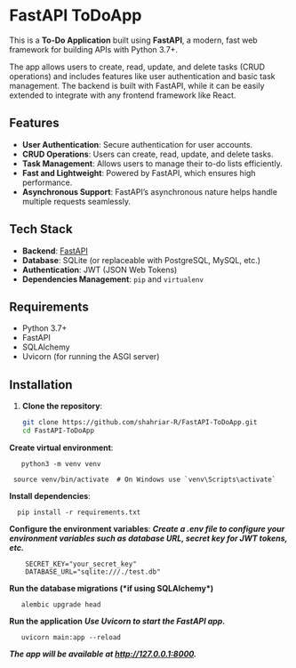 # FastAPI ToDoApp

This is a **To-Do Application** built using **FastAPI**, a modern, fast web framework for building APIs with Python 3.7+.

The app allows users to create, read, update, and delete tasks (CRUD operations) and includes features like user authentication and basic task management. The backend is built with FastAPI, while it can be easily extended to integrate with any frontend framework like React.

## Features

- **User Authentication**: Secure authentication for user accounts.
- **CRUD Operations**: Users can create, read, update, and delete tasks.
- **Task Management**: Allows users to manage their to-do lists efficiently.
- **Fast and Lightweight**: Powered by FastAPI, which ensures high performance.
- **Asynchronous Support**: FastAPI’s asynchronous nature helps handle multiple requests seamlessly.

## Tech Stack

- **Backend**: [FastAPI](https://fastapi.tiangolo.com/)
- **Database**: SQLite (or replaceable with PostgreSQL, MySQL, etc.)
- **Authentication**: JWT (JSON Web Tokens)
- **Dependencies Management**: `pip` and `virtualenv`

## Requirements

- Python 3.7+
- FastAPI
- SQLAlchemy
- Uvicorn (for running the ASGI server)

## Installation

1. **Clone the repository**:

   ```bash
   git clone https://github.com/shahriar-R/FastAPI-ToDoApp.git
   cd FastAPI-ToDoApp
   ```

**Create virtual environment**:

```shell
   python3 -m venv venv

```

```shell
 source venv/bin/activate  # On Windows use `venv\Scripts\activate`
```

**Install dependencies**:

```shell
  pip install -r requirements.txt
```

**Configure the environment variables**:
**_Create a .env file to configure your environment variables such as database URL, secret key for JWT tokens, etc._**

```shell
    SECRET_KEY="your_secret_key"
    DATABASE_URL="sqlite:///./test.db"

```

**Run the database migrations (\***if using SQLAlchemy**\*)**

```shell
   alembic upgrade head

```

**Run the application**
**_Use Uvicorn to start the FastAPI app._**

```shell
   uvicorn main:app --reload
```

**_The app will be available at http://127.0.0.1:8000._**
